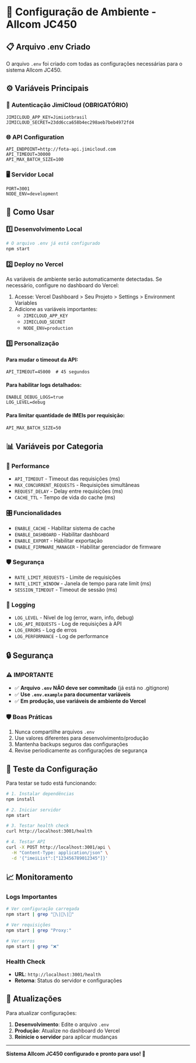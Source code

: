 # 🔧 Configuração de Ambiente - Allcom JC450

## 📋 Arquivo .env Criado

O arquivo `.env` foi criado com todas as configurações necessárias para o sistema Allcom JC450.

## ⚙️ Variáveis Principais

### 🔑 **Autenticação JimiCloud (OBRIGATÓRIO)**
```env
JIMICLOUD_APP_KEY=Jimiiotbrasil
JIMICLOUD_SECRET=23dd6cca658b4ec298aeb7beb4972fd4
```

### 🌐 **API Configuration**
```env
API_ENDPOINT=http://fota-api.jimicloud.com
API_TIMEOUT=30000
API_MAX_BATCH_SIZE=100
```

### 🖥️ **Servidor Local**
```env
PORT=3001
NODE_ENV=development
```

## 🚀 Como Usar

### 1️⃣ **Desenvolvimento Local**
```bash
# O arquivo .env já está configurado
npm start
```

### 2️⃣ **Deploy no Vercel**
As variáveis de ambiente serão automaticamente detectadas. Se necessário, configure no dashboard do Vercel:

1. Acesse: Vercel Dashboard > Seu Projeto > Settings > Environment Variables
2. Adicione as variáveis importantes:
   - `JIMICLOUD_APP_KEY`
   - `JIMICLOUD_SECRET`
   - `NODE_ENV=production`

### 3️⃣ **Personalização**

#### Para mudar o timeout da API:
```env
API_TIMEOUT=45000  # 45 segundos
```

#### Para habilitar logs detalhados:
```env
ENABLE_DEBUG_LOGS=true
LOG_LEVEL=debug
```

#### Para limitar quantidade de IMEIs por requisição:
```env
API_MAX_BATCH_SIZE=50
```

## 📊 Variáveis por Categoria

### 🔧 **Performance**
- `API_TIMEOUT` - Timeout das requisições (ms)
- `MAX_CONCURRENT_REQUESTS` - Requisições simultâneas
- `REQUEST_DELAY` - Delay entre requisições (ms)
- `CACHE_TTL` - Tempo de vida do cache (ms)

### 🎛️ **Funcionalidades**
- `ENABLE_CACHE` - Habilitar sistema de cache
- `ENABLE_DASHBOARD` - Habilitar dashboard
- `ENABLE_EXPORT` - Habilitar exportação
- `ENABLE_FIRMWARE_MANAGER` - Habilitar gerenciador de firmware

### 🛡️ **Segurança**
- `RATE_LIMIT_REQUESTS` - Limite de requisições
- `RATE_LIMIT_WINDOW` - Janela de tempo para rate limit (ms)
- `SESSION_TIMEOUT` - Timeout de sessão (ms)

### 📝 **Logging**
- `LOG_LEVEL` - Nível de log (error, warn, info, debug)
- `LOG_API_REQUESTS` - Log de requisições à API
- `LOG_ERRORS` - Log de erros
- `LOG_PERFORMANCE` - Log de performance

## 🔒 Segurança

### ⚠️ **IMPORTANTE**
- ✅ **Arquivo `.env` NÃO deve ser commitado** (já está no .gitignore)
- ✅ **Use `.env.example` para documentar variáveis**
- ✅ **Em produção, use variáveis de ambiente do Vercel**

### 🛡️ **Boas Práticas**
1. Nunca compartilhe arquivos `.env`
2. Use valores diferentes para desenvolvimento/produção
3. Mantenha backups seguros das configurações
4. Revise periodicamente as configurações de segurança

## 🧪 Teste da Configuração

Para testar se tudo está funcionando:

```bash
# 1. Instalar dependências
npm install

# 2. Iniciar servidor
npm start

# 3. Testar health check
curl http://localhost:3001/health

# 4. Testar API
curl -X POST http://localhost:3001/api \
  -H "Content-Type: application/json" \
  -d '{"imeiList":["123456789012345"]}'
```

## 📈 Monitoramento

### Logs Importantes
```bash
# Ver configuração carregada
npm start | grep "🚀\|📍\|🔑"

# Ver requisições
npm start | grep "Proxy:"

# Ver erros
npm start | grep "❌"
```

### Health Check
- **URL**: `http://localhost:3001/health`
- **Retorna**: Status do servidor e configurações

## 🔄 Atualizações

Para atualizar configurações:

1. **Desenvolvimento**: Edite o arquivo `.env`
2. **Produção**: Atualize no dashboard do Vercel
3. **Reinicie o servidor** para aplicar mudanças

---

**Sistema Allcom JC450 configurado e pronto para uso! 🎉**
